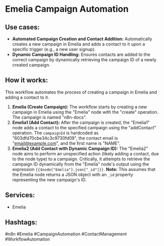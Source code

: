 # Emelia Campaign Automation

## Use cases:

*   **Automated Campaign Creation and Contact Addition:** Automatically creates a new campaign in Emelia and adds a contact to it upon a specific trigger (e.g., a new user signup).
*   **Dynamic Campaign ID Handling:** Ensures contacts are added to the correct campaign by dynamically retrieving the campaign ID of a newly created campaign.

## How it works:

This workflow automates the process of creating a campaign in Emelia and adding a contact to it.

1.  **Emelia (Create Campaign):** The workflow starts by creating a new campaign in Emelia using the "Emelia" node with the "create" operation. The campaign is named "n8n-docs".
2.  **Emelia1 (Add Contact):** After the campaign is created, the "Emelia1" node adds a contact to the specified campaign using the "addContact" operation. The `campaignId` is hardcoded as "603dfd70cbe34c3c9730fd09", the contact email is "email@example.com", and the first name is "NAME".
3.  **Emelia2 (Add Contact with Dynamic Campaign ID):** The "Emelia2" node aims to perform an unspecified action (likely adding a contact, due to the node type) to a campaign. Critically, it attempts to retrieve the campaign ID dynamically from the "Emelia" node's output using the expression `{{$node["Emelia"].json["_id"]}}`. **Note:** This assumes that the Emelia node returns a JSON object with an `_id` property representing the new campaign's ID.

## Services:

*   Emelia

## Hashtags:

#n8n #Emelia #CampaignAutomation #ContactManagement #WorkflowAutomation
